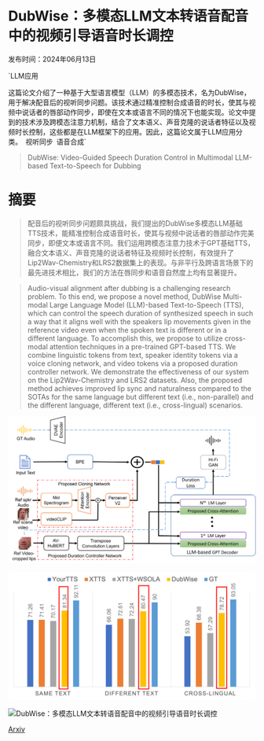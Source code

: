 # DubWise：多模态LLM文本转语音配音中的视频引导语音时长调控

发布时间：2024年06月13日

`LLM应用

这篇论文介绍了一种基于大型语言模型（LLM）的多模态技术，名为DubWise，用于解决配音后的视听同步问题。该技术通过精准控制合成语音的时长，使其与视频中说话者的唇部动作同步，即使在文本或语言不同的情况下也能实现。论文中提到的技术涉及跨模态注意力机制，结合了文本语义、声音克隆的说话者特征以及视频时长控制，这些都是在LLM框架下的应用。因此，这篇论文属于LLM应用分类。` `视听同步` `语音合成`

> DubWise: Video-Guided Speech Duration Control in Multimodal LLM-based Text-to-Speech for Dubbing

# 摘要

> 配音后的视听同步问题颇具挑战，我们提出的DubWise多模态LLM基础TTS技术，能精准控制合成语音时长，使其与视频中说话者的唇部动作完美同步，即便文本或语言不同。我们运用跨模态注意力技术于GPT基础TTS，融合文本语义、声音克隆的说话者特征及视频时长控制，有效提升了Lip2Wav-Chemistry和LRS2数据集上的表现。与非平行及跨语言场景下的最先进技术相比，我们的方法在唇同步和语音自然度上均有显著提升。

> Audio-visual alignment after dubbing is a challenging research problem. To this end, we propose a novel method, DubWise Multi-modal Large Language Model (LLM)-based Text-to-Speech (TTS), which can control the speech duration of synthesized speech in such a way that it aligns well with the speakers lip movements given in the reference video even when the spoken text is different or in a different language. To accomplish this, we propose to utilize cross-modal attention techniques in a pre-trained GPT-based TTS. We combine linguistic tokens from text, speaker identity tokens via a voice cloning network, and video tokens via a proposed duration controller network. We demonstrate the effectiveness of our system on the Lip2Wav-Chemistry and LRS2 datasets. Also, the proposed method achieves improved lip sync and naturalness compared to the SOTAs for the same language but different text (i.e., non-parallel) and the different language, different text (i.e., cross-lingual) scenarios.

![DubWise：多模态LLM文本转语音配音中的视频引导语音时长调控](../../../paper_images/2406.08802/fig2_blockd.png)

![DubWise：多模态LLM文本转语音配音中的视频引导语音时长调控](../../../paper_images/2406.08802/subjective_score.png)

![DubWise：多模态LLM文本转语音配音中的视频引导语音时长调控](../../../paper_images/2406.08802/spectrogram.png)

[Arxiv](https://arxiv.org/abs/2406.08802)